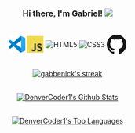 <h3 align="center">
  Hi there, I'm Gabriel!
  <img src="https://media.giphy.com/media/hvRJCLFzcasrR4ia7z/giphy.gif" width="28">
</h3>

<div align="center"><br>
   <img align="center" alt="Visual Studio Code" width="34px"  src="https://raw.githubusercontent.com/github/explore/80688e429a7d4ef2fca1e82350fe8e3517d3494d/topics/visual-studio-code/visual-studio-code.png" />
  <img align="center" alt="JavaScript" width="34px"   src="https://raw.githubusercontent.com/github/explore/80688e429a7d4ef2fca1e82350fe8e3517d3494d/topics/javascript/javascript.png" />
  <img align="center" alt="HTML5" width="43px" src="https://icon-library.com/images/html5-icon/html5-icon-13.jpg" />
  <img align="center" alt="CSS3" width="40px" src="https://logospng.org/download/css-3/logo-css-3-2048.png" />
  <img align="center" alt="GitHub" width="40px" src="https://raw.githubusercontent.com/github/explore/78df643247d429f6cc873026c0622819ad797942/topics/github/github.png" />
</div>

 <p align="center"> <br>
  <a href="https://github.com/DenverCoder1/github-readme-streak-stats">
    <img title="🔥 Get streak stats for your profile at git.io/streak-stats" alt="gabbenick's streak" src="https://github-readme-streak-stats.herokuapp.com/?user=gabbenick&theme=great-gatsby&hide_border=true" height="192px"/>
  </a>
</p>
  
  <p align="center"> <br>
    <a href="https://github.com/anuraghazra/github-readme-stats"><img alt="DenverCoder1's Github Stats" src="https://denvercoder1-github-readme-stats.vercel.app/api/?username=gabbenick&show_icons=true&count_private=true&theme=great-gatsby&hide_border=true" height="192px"/></a>
  </p> 
  <p align="center"> <br>
  <a href="https://github.com/anuraghazra/github-readme-stats"><img alt="DenverCoder1's Top Languages" src="https://github-readme-stats.vercel.app/api/top-langs/?username=gabbenick&langs_count=8&layout=compact&theme=great-gatsby&hide_border=true" height="192px"/></a>
  <br/>
  </p>


<!--[<img align="left" alt="codeSTACKr | LinkedIn" width="22px" src="https://cdn.jsdelivr.net/npm/simple-icons@v3/icons/linkedin.svg" />][linkedin]-->
